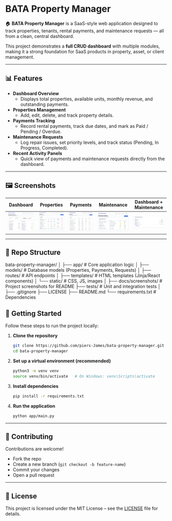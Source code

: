 # BATA Property Manager

🏠 **BATA Property Manager** is a SaaS-style web application designed to track properties, tenants, rental payments, and maintenance requests — all from a clean, central dashboard.  

This project demonstrates a **full CRUD dashboard** with multiple modules, making it a strong foundation for SaaS products in property, asset, or client management.

---

## 📊 Features
- **Dashboard Overview**  
  - Displays total properties, available units, monthly revenue, and outstanding payments.  
- **Properties Management**  
  - Add, edit, delete, and track property details.  
- **Payments Tracking**  
  - Record rental payments, track due dates, and mark as Paid / Pending / Overdue.  
- **Maintenance Requests**  
  - Log repair issues, set priority levels, and track status (Pending, In Progress, Completed).  
- **Recent Activity Panels**  
  - Quick view of payments and maintenance requests directly from the dashboard.  

---

## 🖼️ Screenshots

Dashboard | Properties | Payments | Maintenance | Dashboard + Maintenance
:-: | :-: | :-: | :-: | :-:
![Dashboard](docs/screenshots/dashboard.png) | ![Properties](docs/screenshots/properties.png) | ![Payments](docs/screenshots/payments.png) | ![Maintenance](docs/screenshots/maintenance.png) | ![Dashboard + Maintenance](docs/screenshots/dashboardmaintenance.png)

---

## 📂 Repo Structure

bata-property-manager/
│
├── app/                     # Core application logic
│   ├── models/              # Database models (Properties, Payments, Requests)
│   ├── routes/              # API endpoints
│   ├── templates/           # HTML templates (Jinja/React components)
│   └── static/              # CSS, JS, images
│
├── docs/screenshots/        # Project screenshots for README
├── tests/                   # Unit and integration tests
│
├── .gitignore
├── LICENSE
├── README.md
└── requirements.txt         # Dependencies

## 🚀 Getting Started

Follow these steps to run the project locally:

1. **Clone the repository**
   ```bash
   git clone https://github.com/piers-James/bata-property-manager.git
   cd bata-property-manager

   ```

2. **Set up a virtual environment (recommended)**
   ```bash
   python3 -m venv venv
   source venv/bin/activate   # On Windows: venv\Scripts\activate

    ```
   
3. **Install dependencies**
   ```bash
   pip install -r requirements.txt

   ```

4. **Run the application**
   ```bash
   python app/main.py

 ---

## 🤝 Contributing  
Contributions are welcome!  
- Fork the repo  
- Create a new branch (`git checkout -b feature-name`)  
- Commit your changes  
- Open a pull request  

---

## 📄 License
This project is licensed under the MIT License – see the [LICENSE](LICENSE) file for details.



